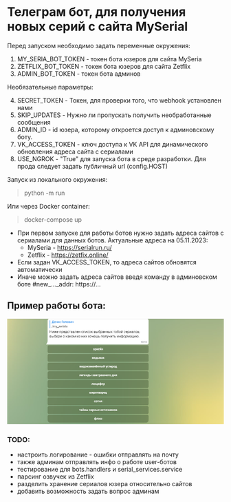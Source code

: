 # Телеграм бот, для получения новых серий с сайта MySerial
Перед запуском необходимо задать переменные окружения:
1) MY_SERIA_BOT_TOKEN - токен бота юзеров для сайта MySeria
2) ZETFLIX_BOT_TOKEN - токен бота юзеров для сайта Zetflix
3) ADMIN_BOT_TOKEN - токен бота админов

Необязательные параметры:

4) SECRET_TOKEN - Токен, для проверки того, что webhook установлен нами
5) SKIP_UPDATES - Нужно ли пропускать получить необработанные сообщения 
6) ADMIN_ID - id юзера, которому откроется доступ к админовскому боту.
7) VK_ACCESS_TOKEN - ключ доступа к VK API для динамического обновления адреса сайта с сериалами 
8) USE_NGROK - "True" для запуска бота в среде разработки. Для прода следует задать публичный url (config.HOST)

Запуск из локального окружения:
> python -m run

Или через Docker container:
> docker-compose up

* При первом запуске для работы ботов нужно задать адреса сайтов с сериалами для данных ботов. Актуальные адреса на 05.11.2023:
    * MySeria - https://serialrun.ru/
    * Zetflix - https://zetfix.online/
* Если задан VK_ACCESS_TOKEN, то адреса сайтов обновятся автоматически
* Иначе можно задать адреса сайтов введя команду в админовском боте #new_..._addr: https://...

## Пример работы бота:
![Alt text](/bot.png?raw=true "Пример использования бота")

### TODO:
* настроить логирование - ошибки отправлять на почту
* также админам отправлять инфо о работе user-ботов
* тестирование для bots.handlers и serial_services.service
* парсинг озвучек из Zetflix
* разделить хранение сериалов юзера относительно сайтов
* добавить возможность задать вопрос админам
